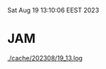Sat Aug 19 13:10:06 EEST 2023
# JAM
<a href='./cache/202308/19_13.log'>./cache/202308/19_13.log</a>
